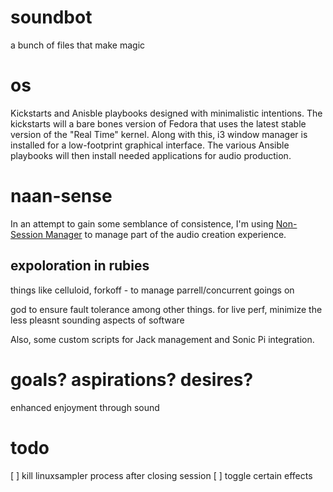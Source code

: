 # soundbot
a bunch of files that make magic

# os

Kickstarts and Anisble playbooks designed with minimalistic intentions. The kickstarts will a bare bones version of Fedora that uses the latest stable version of the "Real Time" kernel. Along with this, i3 window manager is installed for a low-footprint graphical interface. The various Ansible playbooks will then install needed applications for audio production.

# naan-sense

In an attempt to gain some semblance of consistence, I'm using [Non-Session Manager](http://non.tuxfamily.org/wiki/Non%20Session%20Manager) to manage part of the audio creation experience.

## expoloration in rubies

things like celluloid, forkoff - to manage parrell/concurrent goings on

god to ensure fault tolerance among other things. for live perf, minimize the less pleasnt sounding aspects of software

Also, some custom scripts for Jack management and Sonic Pi integration.

# goals? aspirations? desires?

enhanced enjoyment through sound

# todo
[ ] kill linuxsampler process after closing session
[ ] toggle certain effects
